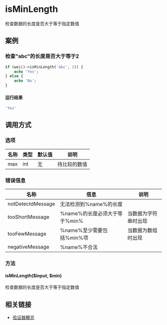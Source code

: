 isMinLength
===========

检查数据的长度是否大于等于指定数值

案例
----

### 检查"abc"的长度是否大于等于2

```php
if (wei()->isMinLength('abc', 2)) {
    echo 'Yes';
} else {
    echo 'No';
}
```

#### 运行结果

```php
'Yes'
```

调用方式
--------

### 选项

名称              | 类型    | 默认值                             | 说明                 |
------------------|---------|------------------------------------|----------------------|
max               | int     | 无                                 | 待比较的数值         |

### 错误信息

名称                   | 信息                               | 说明
-----------------------|------------------------------------|------
notDetectdMessage      | 无法检测到%name%的长度             |
tooShortMessage        | %name%的长度必须大于等于%min%      | 当数据为字符串时出现
tooFewMessage          | %name%至少需要包括%min%项          | 当数据为数组时出现
negativeMessage        | %name%不合法                       |

### 方法

#### isMinLength($input, $min)
检查数据的长度是否大于等于指定数值

相关链接
--------

* [验证器概览](../book/validators.md)
